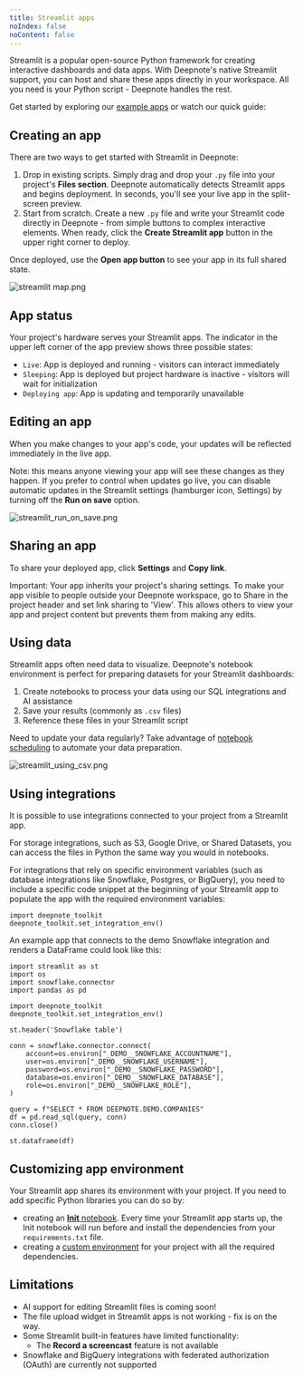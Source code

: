 ```yaml
---
title: Streamlit apps
noIndex: false
noContent: false
---
```


Streamlit is a popular open-source Python framework for creating interactive dashboards and data apps. With Deepnote's native Streamlit support, you can host and share these apps directly in your workspace. All you need is your Python script - Deepnote handles the rest.

Get started by exploring our [example apps](https://deepnote.com/explore#streamlit-apps) or watch our quick guide:

<Embed url='https://www.loom.com/embed/e4bb3ea481e642d288733ea0c1c275f5?hide_owner=true&hide_share=true&hide_title=true&hideEmbedTopBar=true' />

## Creating an app

There are two ways to get started with Streamlit in Deepnote:

1. Drop in existing scripts. Simply drag and drop your `.py` file into your project's **Files section**. Deepnote automatically detects Streamlit apps and begins deployment. In seconds, you'll see your live app in the split-screen preview.
2. Start from scratch. Create a new `.py` file and write your Streamlit code directly in Deepnote - from simple buttons to complex interactive elements. When ready, click the **Create Streamlit app** button in the upper right corner to deploy.

Once deployed, use the **Open app button** to see your app in its full shared state.

![streamlit map.png](https://media.graphassets.com/rvep2fghRAS3hc1kxjFn)

## App status

Your project's hardware serves your Streamlit apps. The indicator in the upper left corner of the app preview shows three possible states:

- `Live`: App is deployed and running - visitors can interact immediately
- `Sleeping`: App is deployed but project hardware is inactive - visitors will wait for initialization
- `Deploying app`: App is updating and temporarily unavailable

## Editing an app

When you make changes to your app's code, your updates will be reflected immediately in the live app.

Note: this means anyone viewing your app will see these changes as they happen. If you prefer to control when updates go live, you can disable automatic updates in the Streamlit settings (hamburger icon, Settings) by turning off the **Run on save** option.

![streamlit_run_on_save.png](https://media.graphassets.com/xdgPwHaXROa9tJnIguzg)

## Sharing an app

To share your deployed app, click **Settings** and **Copy link**.

Important: Your app inherits your project's sharing settings. To make your app visible to people outside your Deepnote workspace, go to Share in the project header and set link sharing to 'View'. This allows others to view your app and project content but prevents them from making any edits.

## Using data

Streamlit apps often need data to visualize. Deepnote's notebook environment is perfect for preparing datasets for your Streamlit dashboards:

1. Create notebooks to process your data using our SQL integrations and AI assistance
2. Save your results (commonly as `.csv` files)
3. Reference these files in your Streamlit script

Need to update your data regularly? Take advantage of [notebook scheduling](https://deepnote.com/docs/scheduling) to automate your data preparation.

![streamlit_using_csv.png](https://media.graphassets.com/jPOfyMQzQqutYX3HNaWn)

## Using integrations

It is possible to use integrations connected to your project from a Streamlit app.

For storage integrations, such as S3, Google Drive, or Shared Datasets, you can access the files in Python the same way you would in notebooks.

For integrations that rely on specific environment variables (such as database integrations like Snowflake, Postgres, or BigQuery), you need to include a specific code snippet at the beginning of your Streamlit app to populate the app with the required environment variables:

```
import deepnote_toolkit
deepnote_toolkit.set_integration_env()
```

An example app that connects to the demo Snowflake integration and renders a DataFrame could look like this:

```
import streamlit as st
import os
import snowflake.connector
import pandas as pd

import deepnote_toolkit
deepnote_toolkit.set_integration_env()

st.header('Snowflake table')

conn = snowflake.connector.connect(
    account=os.environ["_DEMO__SNOWFLAKE_ACCOUNTNAME"],
    user=os.environ["_DEMO__SNOWFLAKE_USERNAME"],
    password=os.environ["_DEMO__SNOWFLAKE_PASSWORD"],
    database=os.environ["_DEMO__SNOWFLAKE_DATABASE"],
    role=os.environ["_DEMO__SNOWFLAKE_ROLE"],
)

query = f"SELECT * FROM DEEPNOTE.DEMO.COMPANIES"
df = pd.read_sql(query, conn)
conn.close()

st.dataframe(df)
```

## Customizing app environment

Your Streamlit app shares its environment with your project. If you need to add specific Python libraries you can do so by:

- creating an [**Init** notebook](https://deepnote.com/docs/installing-dependencies#2-initialization-script-init-notebook). Every time your Streamlit app starts up, the Init notebook will run before and install the dependencies from your `requirements.txt` file.
- creating a [custom environment](https://deepnote.com/docs/custom-environment) for your project with all the required dependencies.

## Limitations

- AI support for editing Streamlit files is coming soon!
- The file upload widget in Streamlit apps is not working - fix is on the way.
- Some Streamlit built-in features have limited functionality:
  - The **Record a screencast** feature is not available
- Snowflake and BigQuery integrations with federated authorization (OAuth) are currently not supported

